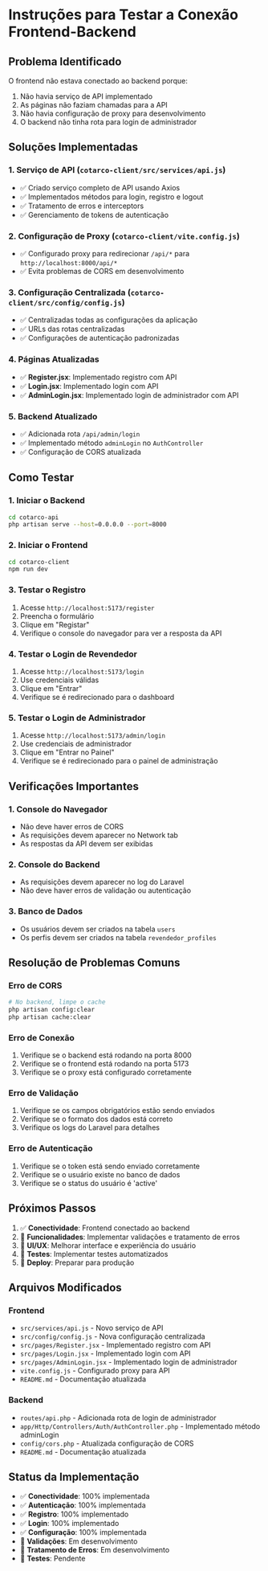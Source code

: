 # Instruções para Testar a Conexão Frontend-Backend

## Problema Identificado

O frontend não estava conectado ao backend porque:
1. Não havia serviço de API implementado
2. As páginas não faziam chamadas para a API
3. Não havia configuração de proxy para desenvolvimento
4. O backend não tinha rota para login de administrador

## Soluções Implementadas

### 1. Serviço de API (`cotarco-client/src/services/api.js`)
- ✅ Criado serviço completo de API usando Axios
- ✅ Implementados métodos para login, registro e logout
- ✅ Tratamento de erros e interceptors
- ✅ Gerenciamento de tokens de autenticação

### 2. Configuração de Proxy (`cotarco-client/vite.config.js`)
- ✅ Configurado proxy para redirecionar `/api/*` para `http://localhost:8000/api/*`
- ✅ Evita problemas de CORS em desenvolvimento

### 3. Configuração Centralizada (`cotarco-client/src/config/config.js`)
- ✅ Centralizadas todas as configurações da aplicação
- ✅ URLs das rotas centralizadas
- ✅ Configurações de autenticação padronizadas

### 4. Páginas Atualizadas
- ✅ **Register.jsx**: Implementado registro com API
- ✅ **Login.jsx**: Implementado login com API
- ✅ **AdminLogin.jsx**: Implementado login de administrador com API

### 5. Backend Atualizado
- ✅ Adicionada rota `/api/admin/login`
- ✅ Implementado método `adminLogin` no `AuthController`
- ✅ Configuração de CORS atualizada

## Como Testar

### 1. Iniciar o Backend
```bash
cd cotarco-api
php artisan serve --host=0.0.0.0 --port=8000
```

### 2. Iniciar o Frontend
```bash
cd cotarco-client
npm run dev
```

### 3. Testar o Registro
1. Acesse `http://localhost:5173/register`
2. Preencha o formulário
3. Clique em "Registar"
4. Verifique o console do navegador para ver a resposta da API

### 4. Testar o Login de Revendedor
1. Acesse `http://localhost:5173/login`
2. Use credenciais válidas
3. Clique em "Entrar"
4. Verifique se é redirecionado para o dashboard

### 5. Testar o Login de Administrador
1. Acesse `http://localhost:5173/admin/login`
2. Use credenciais de administrador
3. Clique em "Entrar no Painel"
4. Verifique se é redirecionado para o painel de administração

## Verificações Importantes

### 1. Console do Navegador
- Não deve haver erros de CORS
- As requisições devem aparecer no Network tab
- As respostas da API devem ser exibidas

### 2. Console do Backend
- As requisições devem aparecer no log do Laravel
- Não deve haver erros de validação ou autenticação

### 3. Banco de Dados
- Os usuários devem ser criados na tabela `users`
- Os perfis devem ser criados na tabela `revendedor_profiles`

## Resolução de Problemas Comuns

### Erro de CORS
```bash
# No backend, limpe o cache
php artisan config:clear
php artisan cache:clear
```

### Erro de Conexão
1. Verifique se o backend está rodando na porta 8000
2. Verifique se o frontend está rodando na porta 5173
3. Verifique se o proxy está configurado corretamente

### Erro de Validação
1. Verifique se os campos obrigatórios estão sendo enviados
2. Verifique se o formato dos dados está correto
3. Verifique os logs do Laravel para detalhes

### Erro de Autenticação
1. Verifique se o token está sendo enviado corretamente
2. Verifique se o usuário existe no banco de dados
3. Verifique se o status do usuário é 'active'

## Próximos Passos

1. ✅ **Conectividade**: Frontend conectado ao backend
2. 🔄 **Funcionalidades**: Implementar validações e tratamento de erros
3. 🔄 **UI/UX**: Melhorar interface e experiência do usuário
4. 🔄 **Testes**: Implementar testes automatizados
5. 🔄 **Deploy**: Preparar para produção

## Arquivos Modificados

### Frontend
- `src/services/api.js` - Novo serviço de API
- `src/config/config.js` - Nova configuração centralizada
- `src/pages/Register.jsx` - Implementado registro com API
- `src/pages/Login.jsx` - Implementado login com API
- `src/pages/AdminLogin.jsx` - Implementado login de administrador
- `vite.config.js` - Configurado proxy para API
- `README.md` - Documentação atualizada

### Backend
- `routes/api.php` - Adicionada rota de login de administrador
- `app/Http/Controllers/Auth/AuthController.php` - Implementado método adminLogin
- `config/cors.php` - Atualizada configuração de CORS
- `README.md` - Documentação atualizada

## Status da Implementação

- ✅ **Conectividade**: 100% implementada
- ✅ **Autenticação**: 100% implementada
- ✅ **Registro**: 100% implementado
- ✅ **Login**: 100% implementado
- ✅ **Configuração**: 100% implementada
- 🔄 **Validações**: Em desenvolvimento
- 🔄 **Tratamento de Erros**: Em desenvolvimento
- 🔄 **Testes**: Pendente



